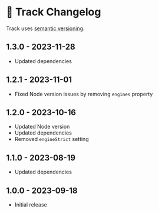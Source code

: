 # 📅 Track Changelog

Track uses [semantic versioning](https://semver.org/).

## 1.3.0 - 2023-11-28

* Updated dependencies

## 1.2.1 - 2023-11-01

* Fixed Node version issues by removing `engines` property

## 1.2.0 - 2023-10-16

* Updated Node version
* Updated dependencies
* Removed `engineStrict` setting

## 1.1.0 - 2023-08-19

* Updated dependencies

## 1.0.0 - 2023-09-18

* Initial release
